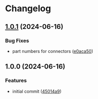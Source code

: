 # Changelog

## [1.0.1](https://github.com/Qeteshpony/Badge-Scanner/compare/v1.0.0...v1.0.1) (2024-06-16)


### Bug Fixes

* part numbers for connectors ([e0aca50](https://github.com/Qeteshpony/Badge-Scanner/commit/e0aca50eb1ef129e9fa19aa4ba4945330c92ab33))

## 1.0.0 (2024-06-16)


### Features

* initial commit ([45014a9](https://github.com/Qeteshpony/Badge-Scanner/commit/45014a9e3f4de7e1946a6ffa00ebe2a186468ebe))
